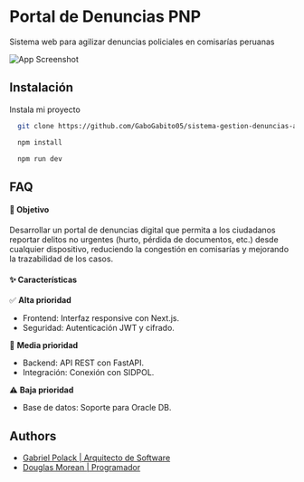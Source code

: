 
# Portal de Denuncias PNP

Sistema web para agilizar denuncias policiales en comisarías peruanas



![App Screenshot](https://i.imgur.com/9cCG6Nc.png)


## Instalación

Instala mi proyecto

```bash
  git clone https://github.com/GaboGabito05/sistema-gestion-denuncias-app.git
```

```bash
  npm install
```

```bash
  npm run dev
```
## FAQ

#### 🚀 Objetivo

Desarrollar un portal de denuncias digital que permita a los ciudadanos reportar delitos no urgentes (hurto, pérdida de documentos, etc.) desde cualquier dispositivo, reduciendo la congestión en comisarías y mejorando la trazabilidad de los casos.

#### ✨ Características  
✅ **Alta prioridad**  
- Frontend: Interfaz responsive con Next.js.  
- Seguridad: Autenticación JWT y cifrado.  

🔹 **Media prioridad**  
- Backend: API REST con FastAPI.  
- Integración: Conexión con SIDPOL.  

⚠️ **Baja prioridad**  
- Base de datos: Soporte para Oracle DB.  


## Authors

- [Gabriel Polack | Arquitecto de Software](https://www.linkedin.com/in/gabriel-polack-castillo/)
- [Douglas Morean | Programador](https://www.linkedin.com/in/douglasmorean/)

